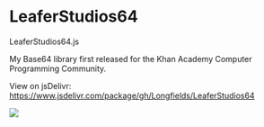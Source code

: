 # LeaferStudios64
LeaferStudios64.js

My Base64 library first released for the Khan Academy Computer Programming Community.

View on jsDelivr: https://www.jsdelivr.com/package/gh/Longfields/LeaferStudios64

[![](https://data.jsdelivr.com/v1/package/gh/Longfields/LeaferStudios64/badge)](https://www.jsdelivr.com/package/gh/Longfields/LeaferStudios64)
